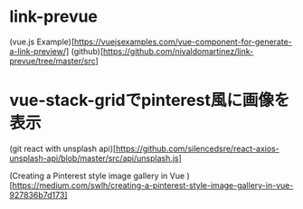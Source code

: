 # link-prevue

(vue.js Example)[https://vuejsexamples.com/vue-component-for-generate-a-link-preview/]
(github)[https://github.com/nivaldomartinez/link-prevue/tree/master/src]

# vue-stack-gridでpinterest風に画像を表示

(git react with unsplash api)[https://github.com/silencedsre/react-axios-unsplash-api/blob/master/src/api/unsplash.js]

(Creating a Pinterest style image gallery in Vue
)[https://medium.com/swlh/creating-a-pinterest-style-image-gallery-in-vue-927836b7d173]